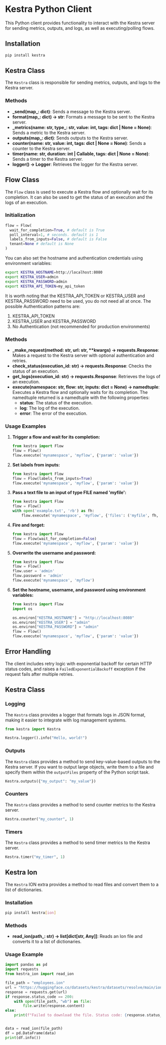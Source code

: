 # Kestra Python Client

This Python client provides functionality to interact with the Kestra server for sending metrics, outputs, and logs, as well as executing/polling flows.

## Installation

```bash
pip install kestra
```

## Kestra Class

The `Kestra` class is responsible for sending metrics, outputs, and logs to the Kestra server.

### Methods

- **\_send(map\_: dict)**: Sends a message to the Kestra server.
- **format(map\_: dict) -> str**: Formats a message to be sent to the Kestra server.
- **\_metrics(name: str, type\_: str, value: int, tags: dict | None = None)**: Sends a metric to the Kestra server.
- **outputs(map\_: dict)**: Sends outputs to the Kestra server.
- **counter(name: str, value: int, tags: dict | None = None)**: Sends a counter to the Kestra server.
- **timer(name: str, duration: int | Callable, tags: dict | None = None)**: Sends a timer to the Kestra server.
- **logger() -> Logger**: Retrieves the logger for the Kestra server.

## Flow Class

The `Flow` class is used to execute a Kestra flow and optionally wait for its completion. It can also be used to get the status of an execution and the logs of an execution.

### Initialization

```python
flow = Flow(
  wait_for_completion=True, # default is True
  poll_interval=1, # seconds. default is 1  
  labels_from_inputs=False, # default is False
  tenant=None # default is None
)
```

You can also set the hostname and authentication credentials using environment variables:

```bash
export KESTRA_HOSTNAME=http://localhost:8080
export KESTRA_USER=admin
export KESTRA_PASSWORD=admin
export KESTRA_API_TOKEN=my_api_token
```

It is worth noting that the KESTRA_API_TOKEN or KESTRA_USER and KESTRA_PASSWORD need to be used, you do not need all at once. The possible Authentication patterns are:

1. KESTRA_API_TOKEN
2. KESTRA_USER and KESTRA_PASSWORD
3. No Authentication (not recommended for production environments)

### Methods

- **_make_request(method: str, url: str, \*\*kwargs) -> requests.Response**: Makes a request to the Kestra server with optional authentication and retries.
- **check_status(execution_id: str) -> requests.Response**: Checks the status of an execution.
- **get_logs(execution_id: str) -> requests.Response**: Retrieves the logs of an execution.
- **execute(namespace: str, flow: str, inputs: dict = None) -> namedtuple**: Executes a Kestra flow and optionally waits for its completion. The namedtuple returned is a namedtuple with the following properties:
  - **status**: The status of the execution.
  - **log**: The log of the execution.
  - **error**: The error of the execution.

### Usage Examples

1. **Trigger a flow and wait for its completion:**

    ```python
    from kestra import Flow
    flow = Flow()
    flow.execute('mynamespace', 'myflow', {'param': 'value'})
    ```

2. **Set labels from inputs:**

    ```python
    from kestra import Flow
    flow = Flow(labels_from_inputs=True)
    flow.execute('mynamespace', 'myflow', {'param': 'value'})
    ```

3. **Pass a text file to an input of type FILE named 'myfile':**

    ```python
    from kestra import Flow
    flow = Flow()
    with open('example.txt', 'rb') as fh:
        flow.execute('mynamespace', 'myflow', {'files': ('myfile', fh, 'text/plain')})
    ```

4. **Fire and forget:**

    ```python
    from kestra import Flow
    flow = Flow(wait_for_completion=False)
    flow.execute('mynamespace', 'myflow', {'param': 'value'})
    ```

5. **Overwrite the username and password:**

    ```python
    from kestra import Flow
    flow = Flow()
    flow.user = 'admin'
    flow.password = 'admin'
    flow.execute('mynamespace', 'myflow')
    ```

6. **Set the hostname, username, and password using environment variables:**

    ```python
    from kestra import Flow
    import os

    os.environ["KESTRA_HOSTNAME"] = "http://localhost:8080"
    os.environ["KESTRA_USER"] = "admin"
    os.environ["KESTRA_PASSWORD"] = "admin"
    flow = Flow()
    flow.execute('mynamespace', 'myflow', {'param': 'value'})
    ```

## Error Handling

The client includes retry logic with exponential backoff for certain HTTP status codes, and raises a `FailedExponentialBackoff` exception if the request fails after multiple retries.

## Kestra Class

### Logging

The `Kestra` class provides a logger that formats logs in JSON format, making it easier to integrate with log management systems.

```python
from kestra import Kestra

Kestra.logger().info("Hello, world!")
```

### Outputs

The `Kestra` class provides a method to send key-value-based outputs to
the Kestra server. If you want to output large objects, write them to a
file and specify them within the `outputFiles` property of the Python
script task.

```python
Kestra.outputs({"my_output": "my_value"})
```

### Counters

The `Kestra` class provides a method to send counter metrics to the Kestra server.

```python
Kestra.counter("my_counter", 1)
```

### Timers

The `Kestra` class provides a method to send timer metrics to the Kestra server.

```python
Kestra.timer("my_timer", 1)
```

## Kestra Ion

The `Kestra` ION extra provides a method to read files and convert them to a list of dictionaries.

### Installation

```bash
pip install kestra[ion]
```
### Methods

- **read_ion(path_: str) -> list[dict[str, Any]]**: Reads an Ion file and converts it to a list of dictionaries.

### Usage Example

```python
import pandas as pd
import requests
from kestra_ion import read_ion

file_path = "employees.ion"
url = "https://huggingface.co/datasets/kestra/datasets/resolve/main/ion/employees.ion"
response = requests.get(url)
if response.status_code == 200:
    with open(file_path, "wb") as file:
        file.write(response.content)
else:
    print(f"Failed to download the file. Status code: {response.status_code}")


data = read_ion(file_path)
df = pd.DataFrame(data)
print(df.info())
```


